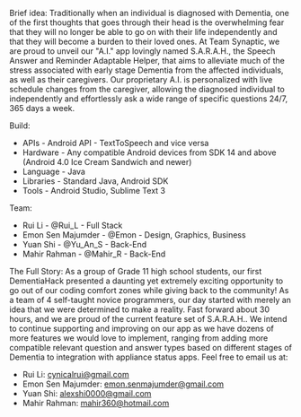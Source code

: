 Brief idea:
Traditionally when an individual is diagnosed with Dementia, one of the first thoughts that goes through their head is the overwhelming fear that they will no longer be able to go on with their life independently and that they will become a burden to their loved ones. At Team Synaptic, we are proud to unveil our "A.I." app lovingly named S.A.R.A.H., the Speech Answer and Reminder Adaptable Helper, that aims to alleviate much of the stress associated with early stage Dementia from the affected individuals, as well as their caregivers. Our proprietary A.I. is personalized with live schedule changes from the caregiver, allowing the diagnosed individual to independently and effortlessly ask a wide range of specific questions 24/7, 365 days a week.

Build: 
* APIs - Android API - TextToSpeech and vice versa
* Hardware - Any compatible Android devices from SDK 14 and above (Android 4.0 Ice Cream Sandwich and newer)
* Language - Java
* Libraries - Standard Java, Android SDK
* Tools - Android Studio, Sublime Text 3

Team: 
* Rui Li - @Rui_L - Full Stack
* Emon Sen Majumder - @Emon - Design, Graphics, Business
* Yuan Shi - @Yu_An_S - Back-End
* Mahir Rahman - @Mahir_R - Back-End

The Full Story: 
As a group of Grade 11 high school students, our first DementiaHack presented a daunting yet extremely exciting opportunity to go out of our coding comfort zones while giving back to the community! As a team of 4 self-taught novice programmers, our day started with merely an idea that we were determined to make a reality. Fast forward about 30 hours, and we are proud of the current feature set of S.A.R.A.H.. We intend to continue supporting and improving on our app as we have dozens of more features we would love to implement, ranging from adding more compatible relevant question and answer types based on different stages of Dementia to integration with appliance status apps. Feel free to email us at:

* Rui Li: cynicalrui@gmail.com
* Emon Sen Majumder: emon.senmajumder@gmail.com
* Yuan Shi: alexshi0000@gmail.com
* Mahir Rahman: mahir360@hotmail.com
